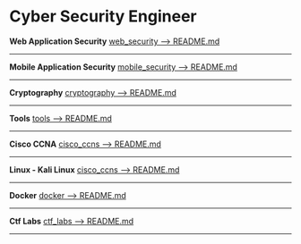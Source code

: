 # Cyber Security Engineer

**Web Application Security** [web_security --> README.md](https://github.com/Burak1320demiroz/Cyber_Security_Engineer/tree/main/web_security)

-------------------------------------

**Mobile Application Security** [mobile_security --> README.md](https://github.com/Burak1320demiroz/Cyber_Security_Engineer/tree/main/mobile_security)

-------------------------------------

**Cryptography** [cryptography --> README.md](https://github.com/Burak1320demiroz/Cyber_Security_Engineer/tree/main/cryptography)


-------------------------------------

**Tools** [tools --> README.md](https://github.com/Burak1320demiroz/Cyber_Security_Engineer/tree/main/tools)


-------------------------------------

**Cisco CCNA** [cisco_ccns --> README.md](https://github.com/Burak1320demiroz/Cyber_Security_Engineer/tree/main/cisco_ccna)


-------------------------------------

**Linux - Kali Linux** [cisco_ccns --> README.md](https://github.com/Burak1320demiroz/Cyber_Security_Engineer/tree/main/kali_linux)


-------------------------------------

**Docker** [docker --> README.md](https://github.com/Burak1320demiroz/Cyber_Security_Engineer/tree/main/docker)


-------------------------------------

**Ctf Labs** [ctf_labs --> README.md](https://github.com/Burak1320demiroz/cyber_security_engineer/tree/main/ctf_lab)


-------------------------------------
